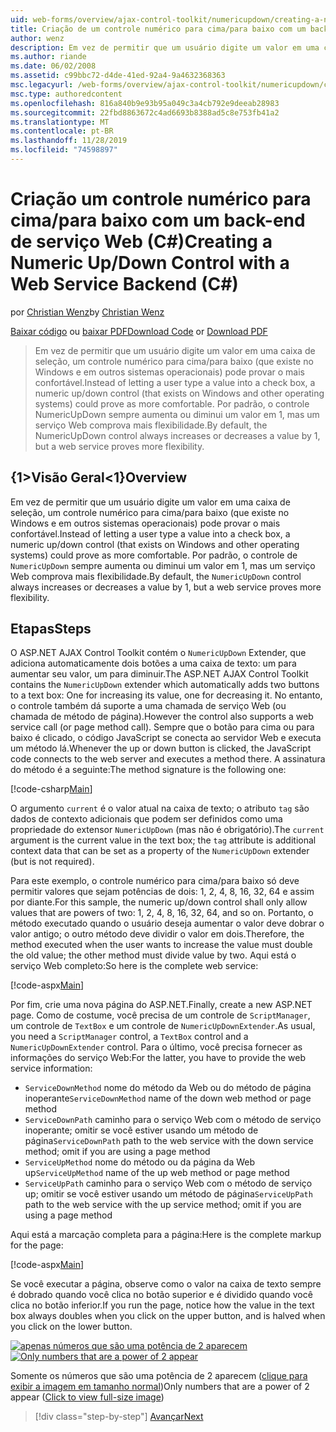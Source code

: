 ```yaml
---
uid: web-forms/overview/ajax-control-toolkit/numericupdown/creating-a-numeric-up-down-control-with-a-web-service-backend-cs
title: Criação de um controle numérico para cima/para baixo com um backC#-end do serviço Web () | Microsoft Docs
author: wenz
description: Em vez de permitir que um usuário digite um valor em uma caixa de seleção, um controle numérico para cima/para baixo (que existe no Windows e em outros sistemas operacionais) poderia provar mais c...
ms.author: riande
ms.date: 06/02/2008
ms.assetid: c99bbc72-d4de-41ed-92a4-9a4632368363
msc.legacyurl: /web-forms/overview/ajax-control-toolkit/numericupdown/creating-a-numeric-up-down-control-with-a-web-service-backend-cs
msc.type: authoredcontent
ms.openlocfilehash: 816a840b9e93b95a049c3a4cb792e9deeab28983
ms.sourcegitcommit: 22fbd8863672c4ad6693b8388ad5c8e753fb41a2
ms.translationtype: MT
ms.contentlocale: pt-BR
ms.lasthandoff: 11/28/2019
ms.locfileid: "74598897"
---
```

# <a name="creating-a-numeric-updown-control-with-a-web-service-backend-c"></a><span data-ttu-id="0fbf6-103">Criação um controle numérico para cima/para baixo com um back-end de serviço Web (C#)</span><span class="sxs-lookup"><span data-stu-id="0fbf6-103">Creating a Numeric Up/Down Control with a Web Service Backend (C#)</span></span>

<span data-ttu-id="0fbf6-104">por [Christian Wenz](https://github.com/wenz)</span><span class="sxs-lookup"><span data-stu-id="0fbf6-104">by [Christian Wenz](https://github.com/wenz)</span></span>

<span data-ttu-id="0fbf6-105">[Baixar código](https://download.microsoft.com/download/9/3/f/93f8daea-bebd-4821-833b-95205389c7d0/numericupdown1.cs.zip) ou [baixar PDF](https://download.microsoft.com/download/2/d/c/2dc10e34-6983-41d4-9c08-f78f5387d32b/numericupdown1CS.pdf)</span><span class="sxs-lookup"><span data-stu-id="0fbf6-105">[Download Code](https://download.microsoft.com/download/9/3/f/93f8daea-bebd-4821-833b-95205389c7d0/numericupdown1.cs.zip) or [Download PDF](https://download.microsoft.com/download/2/d/c/2dc10e34-6983-41d4-9c08-f78f5387d32b/numericupdown1CS.pdf)</span></span>

> <span data-ttu-id="0fbf6-106">Em vez de permitir que um usuário digite um valor em uma caixa de seleção, um controle numérico para cima/para baixo (que existe no Windows e em outros sistemas operacionais) pode provar o mais confortável.</span><span class="sxs-lookup"><span data-stu-id="0fbf6-106">Instead of letting a user type a value into a check box, a numeric up/down control (that exists on Windows and other operating systems) could prove as more comfortable.</span></span> <span data-ttu-id="0fbf6-107">Por padrão, o controle NumericUpDown sempre aumenta ou diminui um valor em 1, mas um serviço Web comprova mais flexibilidade.</span><span class="sxs-lookup"><span data-stu-id="0fbf6-107">By default, the NumericUpDown control always increases or decreases a value by 1, but a web service proves more flexibility.</span></span>

## <a name="overview"></a><span data-ttu-id="0fbf6-108">{1&gt;Visão Geral&lt;1}</span><span class="sxs-lookup"><span data-stu-id="0fbf6-108">Overview</span></span>

<span data-ttu-id="0fbf6-109">Em vez de permitir que um usuário digite um valor em uma caixa de seleção, um controle numérico para cima/para baixo (que existe no Windows e em outros sistemas operacionais) pode provar o mais confortável.</span><span class="sxs-lookup"><span data-stu-id="0fbf6-109">Instead of letting a user type a value into a check box, a numeric up/down control (that exists on Windows and other operating systems) could prove as more comfortable.</span></span> <span data-ttu-id="0fbf6-110">Por padrão, o controle de `NumericUpDown` sempre aumenta ou diminui um valor em 1, mas um serviço Web comprova mais flexibilidade.</span><span class="sxs-lookup"><span data-stu-id="0fbf6-110">By default, the `NumericUpDown` control always increases or decreases a value by 1, but a web service proves more flexibility.</span></span>

## <a name="steps"></a><span data-ttu-id="0fbf6-111">Etapas</span><span class="sxs-lookup"><span data-stu-id="0fbf6-111">Steps</span></span>

<span data-ttu-id="0fbf6-112">O ASP.NET AJAX Control Toolkit contém o `NumericUpDown` Extender, que adiciona automaticamente dois botões a uma caixa de texto: um para aumentar seu valor, um para diminuir.</span><span class="sxs-lookup"><span data-stu-id="0fbf6-112">The ASP.NET AJAX Control Toolkit contains the `NumericUpDown` extender which automatically adds two buttons to a text box: One for increasing its value, one for decreasing it.</span></span> <span data-ttu-id="0fbf6-113">No entanto, o controle também dá suporte a uma chamada de serviço Web (ou chamada de método de página).</span><span class="sxs-lookup"><span data-stu-id="0fbf6-113">However the control also supports a web service call (or page method call).</span></span> <span data-ttu-id="0fbf6-114">Sempre que o botão para cima ou para baixo é clicado, o código JavaScript se conecta ao servidor Web e executa um método lá.</span><span class="sxs-lookup"><span data-stu-id="0fbf6-114">Whenever the up or down button is clicked, the JavaScript code connects to the web server and executes a method there.</span></span> <span data-ttu-id="0fbf6-115">A assinatura do método é a seguinte:</span><span class="sxs-lookup"><span data-stu-id="0fbf6-115">The method signature is the following one:</span></span>

[!code-csharp[Main](creating-a-numeric-up-down-control-with-a-web-service-backend-cs/samples/sample1.cs)]

<span data-ttu-id="0fbf6-116">O argumento `current` é o valor atual na caixa de texto; o atributo `tag` são dados de contexto adicionais que podem ser definidos como uma propriedade do extensor `NumericUpDown` (mas não é obrigatório).</span><span class="sxs-lookup"><span data-stu-id="0fbf6-116">The `current` argument is the current value in the text box; the `tag` attribute is additional context data that can be set as a property of the `NumericUpDown` extender (but is not required).</span></span>

<span data-ttu-id="0fbf6-117">Para este exemplo, o controle numérico para cima/para baixo só deve permitir valores que sejam potências de dois: 1, 2, 4, 8, 16, 32, 64 e assim por diante.</span><span class="sxs-lookup"><span data-stu-id="0fbf6-117">For this sample, the numeric up/down control shall only allow values that are powers of two: 1, 2, 4, 8, 16, 32, 64, and so on.</span></span> <span data-ttu-id="0fbf6-118">Portanto, o método executado quando o usuário deseja aumentar o valor deve dobrar o valor antigo; o outro método deve dividir o valor em dois.</span><span class="sxs-lookup"><span data-stu-id="0fbf6-118">Therefore, the method executed when the user wants to increase the value must double the old value; the other method must divide value by two.</span></span> <span data-ttu-id="0fbf6-119">Aqui está o serviço Web completo:</span><span class="sxs-lookup"><span data-stu-id="0fbf6-119">So here is the complete web service:</span></span>

[!code-aspx[Main](creating-a-numeric-up-down-control-with-a-web-service-backend-cs/samples/sample2.aspx)]

<span data-ttu-id="0fbf6-120">Por fim, crie uma nova página do ASP.NET.</span><span class="sxs-lookup"><span data-stu-id="0fbf6-120">Finally, create a new ASP.NET page.</span></span> <span data-ttu-id="0fbf6-121">Como de costume, você precisa de um controle de `ScriptManager`, um controle de `TextBox` e um controle de `NumericUpDownExtender`.</span><span class="sxs-lookup"><span data-stu-id="0fbf6-121">As usual, you need a `ScriptManager` control, a `TextBox` control and a `NumericUpDownExtender` control.</span></span> <span data-ttu-id="0fbf6-122">Para o último, você precisa fornecer as informações do serviço Web:</span><span class="sxs-lookup"><span data-stu-id="0fbf6-122">For the latter, you have to provide the web service information:</span></span>

- <span data-ttu-id="0fbf6-123">`ServiceDownMethod` nome do método da Web ou do método de página inoperante</span><span class="sxs-lookup"><span data-stu-id="0fbf6-123">`ServiceDownMethod` name of the down web method or page method</span></span>
- <span data-ttu-id="0fbf6-124">`ServiceDownPath` caminho para o serviço Web com o método de serviço inoperante; omitir se você estiver usando um método de página</span><span class="sxs-lookup"><span data-stu-id="0fbf6-124">`ServiceDownPath` path to the web service with the down service method; omit if you are using a page method</span></span>
- <span data-ttu-id="0fbf6-125">`ServiceUpMethod` nome do método ou da página da Web up</span><span class="sxs-lookup"><span data-stu-id="0fbf6-125">`ServiceUpMethod` name of the up web method or page method</span></span>
- <span data-ttu-id="0fbf6-126">`ServiceUpPath` caminho para o serviço Web com o método de serviço up; omitir se você estiver usando um método de página</span><span class="sxs-lookup"><span data-stu-id="0fbf6-126">`ServiceUpPath` path to the web service with the up service method; omit if you are using a page method</span></span>

<span data-ttu-id="0fbf6-127">Aqui está a marcação completa para a página:</span><span class="sxs-lookup"><span data-stu-id="0fbf6-127">Here is the complete markup for the page:</span></span>

[!code-aspx[Main](creating-a-numeric-up-down-control-with-a-web-service-backend-cs/samples/sample3.aspx)]

<span data-ttu-id="0fbf6-128">Se você executar a página, observe como o valor na caixa de texto sempre é dobrado quando você clica no botão superior e é dividido quando você clica no botão inferior.</span><span class="sxs-lookup"><span data-stu-id="0fbf6-128">If you run the page, notice how the value in the text box always doubles when you click on the upper button, and is halved when you click on the lower button.</span></span>

<span data-ttu-id="0fbf6-129">[![apenas números que são uma potência de 2 aparecem](creating-a-numeric-up-down-control-with-a-web-service-backend-cs/_static/image2.png)](creating-a-numeric-up-down-control-with-a-web-service-backend-cs/_static/image1.png)</span><span class="sxs-lookup"><span data-stu-id="0fbf6-129">[![Only numbers that are a power of 2 appear](creating-a-numeric-up-down-control-with-a-web-service-backend-cs/_static/image2.png)](creating-a-numeric-up-down-control-with-a-web-service-backend-cs/_static/image1.png)</span></span>

<span data-ttu-id="0fbf6-130">Somente os números que são uma potência de 2 aparecem ([clique para exibir a imagem em tamanho normal](creating-a-numeric-up-down-control-with-a-web-service-backend-cs/_static/image3.png))</span><span class="sxs-lookup"><span data-stu-id="0fbf6-130">Only numbers that are a power of 2 appear ([Click to view full-size image](creating-a-numeric-up-down-control-with-a-web-service-backend-cs/_static/image3.png))</span></span>

> [!div class="step-by-step"]
> [<span data-ttu-id="0fbf6-131">Avançar</span><span class="sxs-lookup"><span data-stu-id="0fbf6-131">Next</span></span>](creating-a-numeric-up-down-control-with-a-web-service-backend-vb.md)
